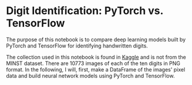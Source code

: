# Digit Identification: PyTorch vs. TensorFlow

The purpose of this notebook is to compare deep learning models built by PyTorch and TensorFlow for identifying handwritten digits. 

The  collection used in this notebook is found in [Kaggle](https://www.kaggle.com/datasets/jcprogjava/handwritten-digits-dataset-not-in-mnist) and is not from the MINST dataset. There are 10773 images of each of the ten digits in PNG format. In the following, I will, first, make a DataFrame of the images' pixel data and build neural network models using PyTorch and TensorFlow. 
